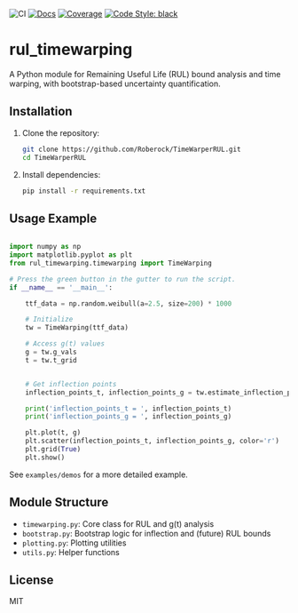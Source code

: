 ![CI](https://github.com/Roberock/TimeWarperRUL/actions/workflows/python-package.yml/badge.svg)
[![Docs](https://readthedocs.org/projects/timewarperrul/badge/?version=latest)](https://timewarperrul.readthedocs.io/en/latest/)
[![Coverage](https://coveralls.io/repos/github/Roberock/TimeWarperRUL/badge.svg?branch=main)](https://coveralls.io/github/Roberock/TimeWarperRUL?branch=main)
[![Code Style: black](https://img.shields.io/badge/code%20style-black-000000.svg)](https://github.com/psf/black)

# rul_timewarping

A Python module for Remaining Useful Life (RUL) bound analysis and time warping, with bootstrap-based uncertainty quantification.

## Installation

1. Clone the repository:
   ```bash
   git clone https://github.com/Roberock/TimeWarperRUL.git
   cd TimeWarperRUL
   ```
2. Install dependencies:
   ```bash
   pip install -r requirements.txt
   ```

## Usage Example

```python

import numpy as np
import matplotlib.pyplot as plt
from rul_timewarping.timewarping import TimeWarping

# Press the green button in the gutter to run the script.
if __name__ == '__main__':

    ttf_data = np.random.weibull(a=2.5, size=200) * 1000

    # Initialize
    tw = TimeWarping(ttf_data)

    # Access g(t) values
    g = tw.g_vals
    t = tw.t_grid


    # Get inflection points
    inflection_points_t, inflection_points_g = tw.estimate_inflection_points()

    print('inflection_points_t = ', inflection_points_t)
    print('inflection_points_g = ', inflection_points_g)

    plt.plot(t, g)
    plt.scatter(inflection_points_t, inflection_points_g, color='r')
    plt.grid(True)
    plt.show()
```

See `examples/demos` for a more detailed example.

## Module Structure
- `timewarping.py`: Core class for RUL and g(t) analysis
- `bootstrap.py`: Bootstrap logic for inflection and (future) RUL bounds
- `plotting.py`: Plotting utilities
- `utils.py`: Helper functions

## License
MIT 